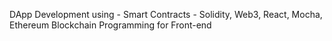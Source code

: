 DApp Development using - Smart Contracts - Solidity, Web3, React, Mocha, Ethereum Blockchain Programming for Front-end

